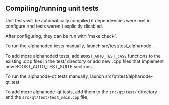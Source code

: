 Compiling/running unit tests
------------------------------------

Unit tests will be automatically compiled if dependencies were met in configure
and tests weren't explicitly disabled.

After configuring, they can be run with 'make check'.

To run the alphanoded tests manually, launch src/test/test_alphanode .

To add more alphanoded tests, add `BOOST_AUTO_TEST_CASE` functions to the existing
.cpp files in the test/ directory or add new .cpp files that
implement new BOOST_AUTO_TEST_SUITE sections.

To run the alphanode-qt tests manually, launch src/qt/test/alphanode-qt_test

To add more alphanode-qt tests, add them to the `src/qt/test/` directory and
the `src/qt/test/test_main.cpp` file.
